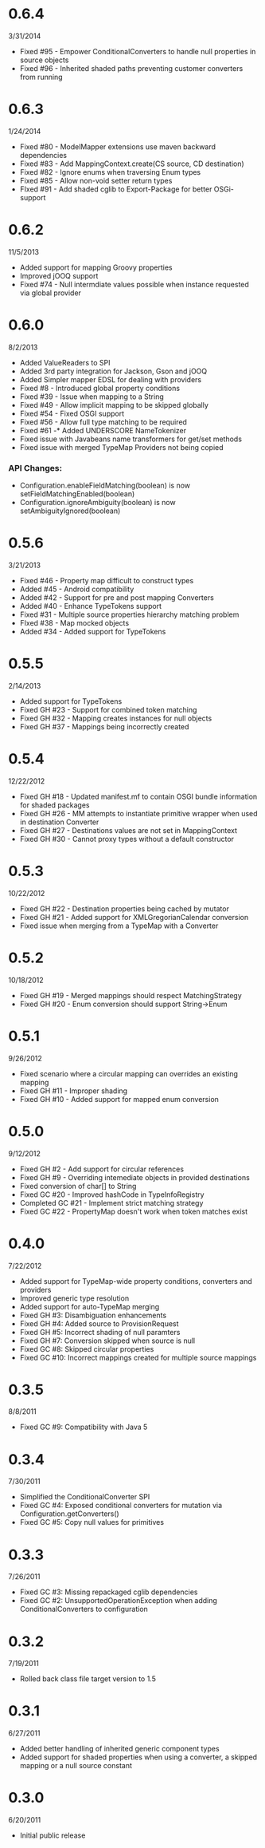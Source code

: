 # 0.6.4
3/31/2014

* Fixed #95 - Empower ConditionalConverters to handle null properties in source objects
* Fixed #96 - Inherited shaded paths preventing customer converters from running

# 0.6.3 
1/24/2014

* Fixed #80 - ModelMapper extensions use maven backward dependencies
* Fixed #83 - Add MappingContext.create(CS source, CD destination)
* Fixed #82 - Ignore enums when traversing Enum types
* Fixed #85 - Allow non-void setter return types
* FIxed #91 - Add shaded cglib to Export-Package for better OSGi-support

# 0.6.2 
11/5/2013

* Added support for mapping Groovy properties
* Improved jOOQ support
* Fixed #74 - Null intermdiate values possible when instance requested via global provider

# 0.6.0 
8/2/2013

* Added ValueReaders to SPI
* Added 3rd party integration for Jackson, Gson and jOOQ
* Added Simpler mapper EDSL for dealing with providers
* Fixed #8 - Introduced global property conditions
* Fixed #39 - Issue when mapping to a String
* Fixed #49 - Allow implicit mapping to be skipped globally
* Fixed #54 - Fixed OSGI support
* Fixed #56 - Allow full type matching to be required
* Fixed #61 -* Added UNDERSCORE NameTokenizer
* Fixed issue with Javabeans name transformers for get/set methods
* Fixed issue with merged TypeMap Providers not being copied

### API Changes:

* Configuration.enableFieldMatching(boolean) is now setFieldMatchingEnabled(boolean)
* Configuration.ignoreAmbiguity(boolean) is now setAmbiguityIgnored(boolean)

# 0.5.6 
3/21/2013

* Fixed #46 - Property map difficult to construct types
* Added #45 - Android compatibility
* Added #42 - Support for pre and post mapping Converters
* Added #40 - Enhance TypeTokens support
* Fixed #31 - Multiple source properties hierarchy matching problem
* FIxed #38 - Map mocked objects
* Added #34 - Added support for TypeTokens

# 0.5.5 
2/14/2013

* Added support for TypeTokens
* Fixed GH #23 - Support for combined token matching
* Fixed GH #32 - Mapping creates instances for null objects
* Fixed GH #37 - Mappings being incorrectly created

# 0.5.4 
12/22/2012

* Fixed GH #18 - Updated manifest.mf to contain OSGI bundle information for shaded packages
* Fixed GH #26 - MM attempts to instantiate primitive wrapper when used in destination Converter
* Fixed GH #27 - Destinations values are not set in MappingContext
* Fixed GH #30 - Cannot proxy types without a default constructor

# 0.5.3 
10/22/2012

* Fixed GH #22 - Destination properties being cached by mutator
* Fixed GH #21 - Added support for XMLGregorianCalendar conversion
* Fixed issue when merging from a TypeMap with a Converter

# 0.5.2 
10/18/2012

* Fixed GH #19 - Merged mappings should respect MatchingStrategy
* Fixed GH #20 - Enum conversion should support String->Enum

# 0.5.1 
9/26/2012

* Fixed scenario where a circular mapping can overrides an existing mapping
* Fixed GH #11 - Improper shading
* Fixed GH #10 - Added support for mapped enum conversion

# 0.5.0 
9/12/2012

* Fixed GH #2 - Add support for circular references
* Fixed GH #9 - Overriding intemediate objects in provided destinations
* Fixed conversion of char[] to String
* Fixed GC #20 - Improved hashCode in TypeInfoRegistry
* Completed GC #21 - Implement strict matching strategy
* Fixed GC #22 - PropertyMap doesn't work when token matches exist

# 0.4.0 
7/22/2012

* Added support for TypeMap-wide property conditions, converters and providers
* Improved generic type resolution
* Added support for auto-TypeMap merging
* Fixed GH #3: Disambiguation enhancements
* Fixed GH #4: Added source to ProvisionRequest
* Fixed GH #5: Incorrect shading of null paramters
* Fixed GH #7: Conversion skipped when source is null
* Fixed GC #8: Skipped circular properties
* Fixed GC #10: Incorrect mappings created for multiple source mappings

# 0.3.5 
8/8/2011

* Fixed GC #9: Compatibility with Java 5

# 0.3.4 
7/30/2011

* Simplified the ConditionalConverter SPI
* Fixed GC #4: Exposed conditional converters for mutation via Configuration.getConverters()
* Fixed GC #5: Copy null values for primitives

# 0.3.3 
7/26/2011

* Fixed GC #3: Missing repackaged cglib dependencies
* Fixed GC #2: UnsupportedOperationException when adding ConditionalConverters to configuration

# 0.3.2 
7/19/2011

* Rolled back class file target version to 1.5

# 0.3.1 
6/27/2011

* Added better handling of inherited generic component types
* Added support for shaded properties when using a converter, a skipped mapping or a null source constant

# 0.3.0 
6/20/2011

* Initial public release